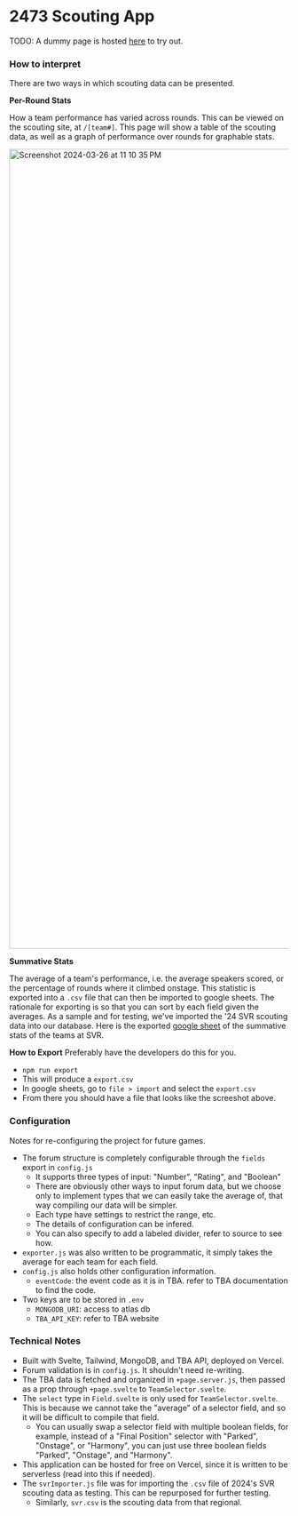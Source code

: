 # 2473 Scouting App
TODO: A dummy page is hosted [here](https://frc-scouting-bw2v.vercel.app/) to try out.

### How to interpret 
There are two ways in which scouting data can be presented.

**Per-Round Stats** 

How a team performance has varied across rounds.
This can be viewed on the scouting site, at `/[team#]`.
This page will show a table of the scouting data, as well as a graph of performance over rounds for graphable stats.

<img width="1440" alt="Screenshot 2024-03-26 at 11 10 35 PM" src="https://github.com/beranki/frc-scouting/assets/47164548/22f95751-35e2-4747-83e2-eeb75b7d5998">

**Summative Stats**

The average of a team's performance, i.e. the average speakers scored, or the percentage of rounds where it climbed onstage.
This statistic is exported into a `.csv` file that can then be imported to google sheets.
The rationale for exporting is so that you can sort by each field given the averages.
As a sample and for testing, we've imported the '24 SVR scouting data into our database.
Here is the exported [google sheet](https://docs.google.com/spreadsheets/d/1O8MmyFpt3tY0lR3NgNLADu2RxGO6atvxuu2eQgzQhfE/edit#gid=726465529) of the summative stats of the teams at SVR. <br>

**How to Export**
Preferably have the developers do this for you.
- `npm run export`
- This will produce a `export.csv`
- In google sheets, go to `file > import` and select the `export.csv`
- From there you should have a file that looks like the screeshot above.

### Configuration

Notes for re-configuring the project for future games. 
- The forum structure is completely configurable through the `fields` export in `config.js`
    - It supports three types of input: "Number", "Rating", and "Boolean"
    - There are obviously other ways to input forum data, but we choose only to implement types that we can easily take the average of, that way compiling our data will be simpler.
    - Each type have settings to restrict the range, etc.
    - The details of configuration can be infered.
    - You can also specify to add a labeled divider, refer to source to see how.
- `exporter.js` was also written to be programmatic, it simply takes the average for each team for each field. 
- `config.js` also holds other configuration information.
    - `eventCode`: the event code as it is in TBA. refer to TBA documentation to find the code. 
- Two keys are to be stored in `.env`
    - `MONGODB_URI`: access to atlas db
    - `TBA_API_KEY`: refer to TBA website

### Technical Notes
- Built with Svelte, Tailwind, MongoDB, and TBA API, deployed on Vercel.
- Forum validation is in `config.js`. It shouldn't need re-writing.
- The TBA data is fetched and organized in `+page.server.js`, then passed as a prop through `+page.svelte` to `TeamSelector.svelte`.
- The `select` type in `Field.svelte` is only used for `TeamSelector.svelte`. This is because we cannot take the "average" of a selector field, and so it will be difficult to compile that field.
    - You can usually swap a selector field with multiple boolean fields, for example, instead of a "Final Position" selector with "Parked", "Onstage", or "Harmony", you can just use three boolean fields "Parked", "Onstage", and "Harmony".
- This application can be hosted for free on Vercel, since it is written to be serverless (read into this if needed).
- The `svrImporter.js` file was for importing the `.csv` file of 2024's SVR scouting data as testing. This can be repurposed for further testing.
    - Similarly, `svr.csv` is the scouting data from that regional.

